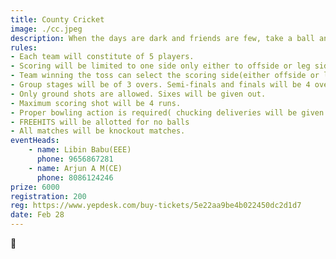 ```yaml
---
title: County Cricket
image: ./cc.jpeg
description: When the days are dark and friends are few, take a ball and score a few. Get ready for some balls in the goal. 
rules: 
- Each team will constitute of 5 players.
- Scoring will be limited to one side only either to offside or leg side.
- Team winning the toss can select the scoring side(either offside or leg side)
- Group stages will be of 3 overs. Semi-finals and finals will be 4 over matches.
- Only ground shots are allowed. Sixes will be given out.
- Maximum scoring shot will be 4 runs.
- Proper bowling action is required( chucking deliveries will be given as no ball)
- FREEHITS will be allotted for no balls
- All matches will be knockout matches.
eventHeads:
    - name: Libin Babu(EEE)
      phone: 9656867281
    - name: Arjun A M(CE)
      phone: 8086124246
prize: 6000
registration: 200
reg: https://www.yepdesk.com/buy-tickets/5e22aa9be4b022450dc2d1d7
date: Feb 28
---
```

🏏